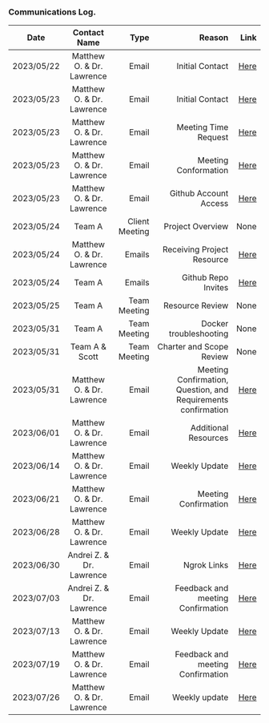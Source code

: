 ### Communications Log. 

| Date          | Contact Name  | Type  | Reason               | Link |
| ------------- |:-------------:| -----:| --------------------:| ----:|
| 2023/05/22    | Matthew O. & Dr. Lawrence   | Email | Initial Contact | [Here](../communication/emails/inital_contact/Capstone_Project_Meeting_Request-Team_A-1.pdf) |
| 2023/05/23    | Matthew O. & Dr. Lawrence   | Email | Initial Contact | [Here](../communication/emails/inital_contact/Capstone_Project_Meeting_Request-Team_A-2.pdf) |
| 2023/05/23    | Matthew O. & Dr. Lawrence   | Email | Meeting Time Request | [Here](../communication/emails/inital_contact/Capstone_Project_Meeting_Request-Team_A-3.pdf) |
| 2023/05/23    | Matthew O. & Dr. Lawrence   | Email | Meeting Conformation | [Here](../communication/emails/inital_contact/Capstone_Project_Meeting_Request-Team_A-4.pdf) |
| 2023/05/23    | Matthew O. & Dr. Lawrence   | Email | Github Account Access | [Here](../communication/emails/Github_Accounts.pdf) |
| 2023/05/24    | Team A    | Client Meeting | Project Overview | None |
| 2023/05/24    | Matthew O. & Dr. Lawrence   | Emails|  Receiving Project Resource | [Here](../communication/emails/COSC_499_Project-PrairieLearn.pdf) |
| 2023/05/24    | Team A    | Emails| Github Repo Invites | [Here](../communication/emails/github_resources_invite) |
| 2023/05/25    | Team A    | Team Meeting | Resource Review | None|
| 2023/05/31    | Team A    | Team Meeting | Docker troubleshooting | None |
| 2023/05/31    | Team A & Scott   | Team Meeting | Charter and Scope Review | None |
| 2023/05/31    | Matthew O. & Dr. Lawrence   | Email | Meeting Confirmation, Question, and  Requirements confirmation | [Here](../communication/emails/Friday-12_00-Noon-Meeting-Confirmation.pdf) |
| 2023/06/01    | Matthew O. & Dr. Lawrence   | Email | Additional Resources | [Here](../communication/emails/Resources-for-499-Project.pdf) |
| 2023/06/14    | Matthew O. & Dr. Lawrence   | Email | Weekly Update | [Here](../communication/emails/Week-5-update.pdf)
| 2023/06/21    | Matthew O. & Dr. Lawrence   | Email | Meeting Confirmation | [Here](../communication/emails/Meeting-Wednesday-at-12_00.pdf)
| 2023/06/28    | Matthew O. & Dr. Lawrence   | Email | Weekly Update | [Here](../communication/emails/Week-7-update.pdf)
| 2023/06/30    | Andrei Z. & Dr. Lawrence    | Email | Ngrok Links| [Here](../communication/emails/COSC-944-PrairieLearn-Team-A.pdf)
| 2023/07/03    | Andrei Z. & Dr. Lawrence    | Email | Feedback and meeting Confirmation| [Here](../communication/emails/Feedback-Meeting-Confirmation.pdf)
| 2023/07/13    | Matthew O. & Dr. Lawrence    | Email | Weekly Update | [Here](../communication/emails/Week-9-update.pdf)
| 2023/07/19    | Matthew O. & Dr. Lawrence    | Email | Feedback and meeting Confirmation| [Here](../communication/emails/Meeting-Prep-for-Today.pdf)
| 2023/07/26    | Matthew O. & Dr. Lawrence    | Email | Weekly update | [Here](../communication/emails/Week-11-update.pdf)
